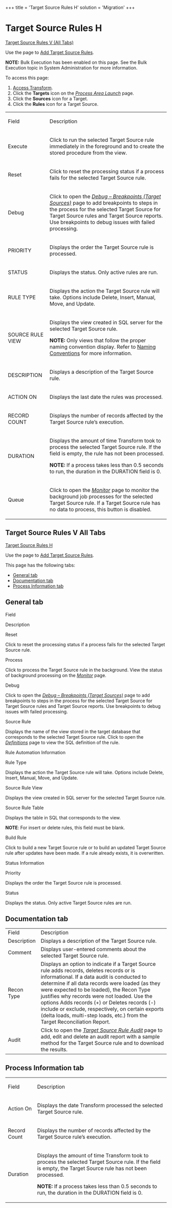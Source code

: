 +++
title = 'Target Source Rules H'
solution = 'Migration'
+++

# Target Source Rules H

[Target Source Rules V (All Tabs)](#Target_Source_Rules_V)

<div class="use">

Use the page to [Add Target Source
Rules](../Use_Cases/Add_Target_Source_Rules.htm).

</div>

<span style="font-weight: bold;">NOTE:</span> Bulk Execution has been
enabled on this page. See the Bulk Execution topic in System
Administration for more information.

To access this page:

1.  [Access Transform](../Config/Access_Transform.htm).
2.  Click the **Targets** icon on the *[Process Area
    Launch](Process_Area_Launch.htm)* page.
3.  Click the **Sources** icon for a Target.
4.  Click the **Rules** icon for a Target Source.

<table>
<tbody>
<tr class="odd">
<td><p>Field</p></td>
<td><p>Description</p></td>
</tr>
<tr class="even">
<td><p>Execute</p></td>
<td><p>Click to run the selected Target Source rule immediately in the foreground and to create the stored procedure from the view.</p></td>
</tr>
<tr class="odd">
<td><p>Reset</p></td>
<td><p>Click to reset the processing status if a process fails for the selected Target Source rule.</p></td>
</tr>
<tr class="even">
<td><p>Debug</p></td>
<td><p>Click to open the <em><a href="Debug_Breakpoints_Target_Sources.htm">Debug – Breakpoints (Target Sources)</a></em> page to add breakpoints to steps in the process for the selected Target Source for Target Source rules and Target Source reports. Use breakpoints to debug issues with failed processing.</p></td>
</tr>
<tr class="odd">
<td><p>PRIORITY</p></td>
<td><p>Displays the order the Target Source rule is processed.</p></td>
</tr>
<tr class="even">
<td><p>STATUS</p></td>
<td><p>Displays the <span id="Status" class="popUpLink">status</span>. Only active rules are run.</p></td>
</tr>
<tr class="odd">
<td><p>RULE TYPE</p></td>
<td><p>Displays the action the Target Source rule will take. Options include Delete, Insert, Manual, Move, and Update.</p></td>
</tr>
<tr class="even">
<td><p>SOURCE RULE VIEW</p></td>
<td><p>Displays the view created in SQL server for the selected Target Source rule.</p>
<p><strong>NOTE:</strong> Only views that follow the proper naming convention display. Refer to <a href="../Use_Cases/Naming_Conventions.htm">Naming Conventions</a> for more information.</p></td>
</tr>
<tr class="odd">
<td><p>DESCRIPTION</p></td>
<td><p>Displays a description of the Target Source rule.</p></td>
</tr>
<tr class="even">
<td><p>ACTION ON</p></td>
<td><p>Displays the last date the rules was processed.</p></td>
</tr>
<tr class="odd">
<td><p>RECORD COUNT</p></td>
<td><p>Displays the number of records affected by the Target Source rule’s execution.</p></td>
</tr>
<tr class="even">
<td><p>DURATION</p></td>
<td><p>Displays the amount of time Transform took to process the selected Target Source rule. If the field is empty, the rule has not been processed.</p>
<p><strong>NOTE:</strong> If a process takes less than 0.5 seconds to run, the duration in the DURATION field is 0.</p></td>
</tr>
<tr class="odd">
<td><p>Queue</p></td>
<td><p>Click to open the <em><a href="Monitor_Transform_H.htm">Monitor</a></em> page to monitor the background job processes for the selected Target Source rule. If a Target Source rule has no data to process, this button is disabled.</p></td>
</tr>
</tbody>
</table>

## <span id="Target_Source_Rules_V"></span>Target Source Rules V All Tabs

[Target Source Rules H](Target_Source_Rules_H.htm)

<div class="use">

Use the page to [Add Target Source
Rules](../Use_Cases/Add_Target_Source_Rules.htm).

</div>

This page has the following tabs:

  - [General tab](#General_Tab2)
  - [Documentation tab](#Documentation_Tab2)
  - [Process Information tab](#Process_Information_Tab2)

## <span id="General_Tab2"></span>General tab

Field

Description

Reset

Click to reset the processing status if a process fails for the selected
Target Source rule.

Process

Click to process the Target Source rule in the background. View the
status of background processing on the
*[Monitor](../../../Data_Quality/dspMonitor/Page_Desc/Monitor_H.htm)*
page.

Debug

Click to open the [*Debug – Breakpoints (Target
Sources)*](Debug_Breakpoints_Target_Sources.htm) page to add breakpoints
to steps in the process for the selected Target Source for Target Source
rules and Target Source reports. Use breakpoints to debug issues with
failed processing.

Source Rule

Displays the name of the view stored in the target database that
corresponds to the selected Target Source rule. Click to open the
<span style="font-style: italic;">[Definitions](../../../Platform/Common/Page_Desc/Definitions.htm)</span>
page to view the SQL definition of the rule.

Rule Automation Information

Rule Type

Displays the action the Target Source rule will take. Options include
Delete, Insert, Manual, Move, and Update.

Source Rule View

Displays the view created in SQL server for the selected Target Source
rule.

Source Rule Table

Displays the table in SQL that corresponds to the view.

**NOTE**: For insert or delete rules, this field must be blank.

Build Rule

Click to build a new Target Source rule or to build an updated Target
Source rule after updates have been made. If a rule already exists, it
is overwritten.

Status Information

Priority

Displays the order the Target Source rule is processed.

Status

Displays the <span id="Status" class="popUpLink">status</span>. Only
active Target Source rules are
run.

## <span id="Documentation_Tab2"></span>Documentation tab

|             |                                                                                                                                                                                                                                                                                                                                                                                                                                                                           |
| ----------- | ------------------------------------------------------------------------------------------------------------------------------------------------------------------------------------------------------------------------------------------------------------------------------------------------------------------------------------------------------------------------------------------------------------------------------------------------------------------------- |
| Field       | Description                                                                                                                                                                                                                                                                                                                                                                                                                                                               |
| Description | Displays a description of the Target Source rule.                                                                                                                                                                                                                                                                                                                                                                                                                         |
| Comment     | Displays user-entered comments about the selected Target Source rule.                                                                                                                                                                                                                                                                                                                                                                                                     |
| Recon Type  | Displays an option to indicate if a Target Source rule adds records, deletes records or is informational. If a data audit is conducted to determine if all data records were loaded (as they were expected to be loaded), the Recon Type justifies why records were not loaded. Use the options Adds records (+) or Deletes records (-) include or exclude, respectively, on certain exports (delta loads, multi-step loads, etc.) from the Target Reconciliation Report. |
| Audit       | Click to open the *[Target Source Rule Audit](Target_Source_Rule_Audit.htm)* page to add, edit and delete an audit report with a sample method for the Target Source rule and to download the results.                                                                                                                                                                                                                                                                    |

## <span id="Process_Information_Tab2"></span>Process Information tab

<table>
<tbody>
<tr class="odd">
<td><p>Field</p></td>
<td><p>Description</p></td>
</tr>
<tr class="even">
<td><p>Action On</p></td>
<td><p>Displays the date Transform processed the selected Target Source rule.</p></td>
</tr>
<tr class="odd">
<td><p>Record Count</p></td>
<td><p>Displays the number of records affected by the Target Source rule’s execution.</p></td>
</tr>
<tr class="even">
<td><p>Duration</p></td>
<td><p>Displays the amount of time Transform took to process the selected Target Source rule. If the field is empty, the Target Source rule has not been processed.</p>
<p><strong>NOTE:</strong> If a process takes less than 0.5 seconds to run, the duration in the DURATION field is 0.</p></td>
</tr>
</tbody>
</table>
